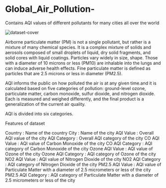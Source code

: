 # Global_Air_Pollution-
Contains AQI values of different pollutants for many cities all over the world

![dataset-cover](https://user-images.githubusercontent.com/111516810/201015861-4b1fff17-62b3-4dd1-bf2b-489ac7c53b8b.png)

Airborne particulate matter (PM) is not a single pollutant, but rather is a mixture of many chemical species. It is a complex mixture of solids and aerosols composed of small droplets of liquid, dry solid fragments, and solid cores with liquid coatings. Particles vary widely in size, shape. Those with a diameter of 10 microns or less (PM10) are inhalable into the lungs and can induce adverse health effects. Fine particulate matter is defined as particles that are 2.5 microns or less in diameter (PM2.5).

AQI informs the public on how polluted the air is at any given time.and it is calculated based on five categories of pollution: ground-level ozone, particulate matter, carbon monoxide, sulfur dioxide, and nitrogen dioxide. Each is measured and weighed differently, and the final product is a generalization of the current air quality.

AQI is divided into six categories.

Features of dataset

Country : Name of the country
City : Name of the city
AQI Value : Overall AQI value of the city
AQI Category : Overall AQI category of the city
CO AQI Value : AQI value of Carbon Monoxide of the city
CO AQI Category : AQI category of Carbon Monoxide of the city
Ozone AQI Value : AQI value of Ozone of the city
Ozone AQI Category : AQI category of Ozone of the city
NO2 AQI Value : AQI value of Nitrogen Dioxide of the city
NO2 AQI Category : AQI category of Nitrogen Dioxide of the city
PM2.5 AQI Value : AQI value of Particulate Matter with a diameter of 2.5 micrometers or less of the city
PM2.5 AQI Category : AQI category of Particulate Matter with a diameter of 2.5 micrometers or less of the city
